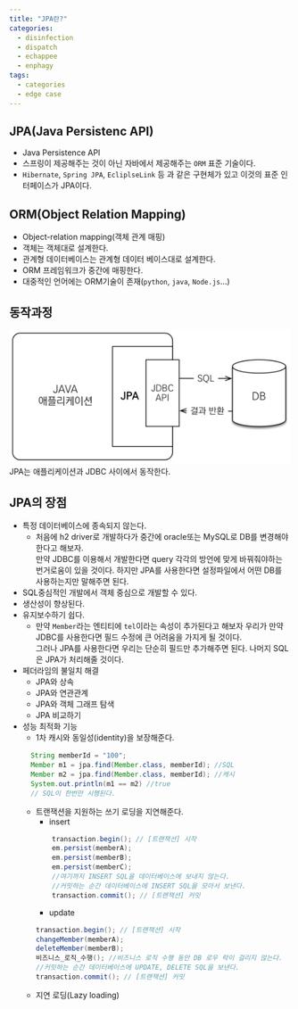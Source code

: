 ```yaml
---
title: "JPA란?"
categories:
  - disinfection
  - dispatch
  - echappee
  - enphagy
tags:
  - categories
  - edge case
---
```

## JPA(Java Persistenc API)
- Java Persistence API
- 스프링이 제공해주는 것이 아닌 자바에서 제공해주는 `ORM` 표준 기술이다.
- `Hibernate`, `Spring JPA`, `EcliplseLink` 등 과 같은 구현체가 있고 이것의 표준 인터페이스가 JPA이다.
## ORM(Object Relation Mapping)
- Object-relation mapping(객체 관계 매핑)
- 객체는 객체대로 설계한다.
- 관계형 데이터베이스는 관계형 데이터 베이스대로 설계한다.
- ORM 프레임워크가 중간에 매핑한다.
- 대중적인 언어에는 ORM기술이 존재(`python`, `java`, `Node.js`...)

## 동작과정
<img src="/assets/images/jpa-working-flow.png" alt="jpa-working-flow">
JPA는 애플리케이션과 JDBC 사이에서 동작한다.

## JPA의 장점
- 특정 데이터베이스에 종속되지 않는다.
  * 처음에 h2 driver로 개발하다가 중간에 oracle또는 MySQL로 DB를 변경해야한다고 해보자.  
  만약 JDBC를 이용해서 개발한다면 query 각각의 방언에 맞게 바꿔줘야하는 번거로움이 있을 것이다. 하지만 JPA를 사용한다면 설정파일에서 어떤 DB를 사용하는지만 말해주면 된다.
- SQL중심적인 개발에서 객체 중심으로 개발할 수 있다.
- 생산성이 향상된다.
- 유지보수하기 쉽다.
  * 만약 `Member`라는 엔티티에 `tel`이라는 속성이 추가된다고 해보자 우리가 만약 JDBC를 사용한다면 필드 수정에 큰 어려움을 가지게 될 것이다.  
  그러나 JPA를 사용한다면 우리는 단순히 필드만 추가해주면 된다. 나머지 SQL은 JPA가 처리해줄 것이다.
- 페더라임의 불일치 해결
  * JPA와 상속
  * JPA와 연관관계
  * JPA와 객체 그래프 탐색
  * JPA 비교하기
- 성능 최적화 기능
  * 1차 캐시와 동일성(identity)을 보장해준다.
  ```java
    String memberId = "100";
    Member m1 = jpa.find(Member.class, memberId); //SQL
    Member m2 = jpa.find(Member.class, memberId); //캐시
    System.out.println(m1 == m2) //true
    // SQL이 한번만 시행된다.
  ```
  * 트랜잭션을 지원하는 쓰기 로딩을 지연해준다.
    + insert
    ```java
        transaction.begin(); // [트랜잭션] 시작
        em.persist(memberA);
        em.persist(memberB);
        em.persist(memberC);
        //여기까지 INSERT SQL을 데이터베이스에 보내지 않는다.
        //커밋하는 순간 데이터베이스에 INSERT SQL을 모아서 보낸다.
        transaction.commit(); // [트랜잭션] 커밋
    ```
    + update
    ```java
    transaction.begin(); // [트랜잭션] 시작
    changeMember(memberA); 
    deleteMember(memberB); 
    비즈니스_로직_수행(); //비즈니스 로직 수행 동안 DB 로우 락이 걸리지 않는다. 
    //커밋하는 순간 데이터베이스에 UPDATE, DELETE SQL을 보낸다.
    transaction.commit(); // [트랜잭션] 커밋
    ```
  * 지연 로딩(Lazy loading)